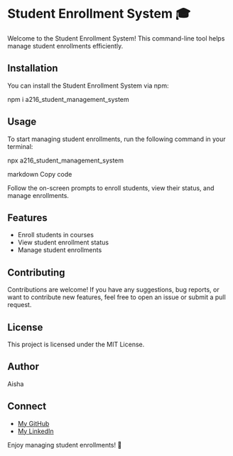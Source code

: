 # Student Enrollment System 🎓

Welcome to the Student Enrollment System! This command-line tool helps manage student enrollments efficiently.

## Installation

You can install the Student Enrollment System via npm:

npm i a216_student_management_system

## Usage

To start managing student enrollments, run the following command in your terminal:

npx a216_student_management_system

markdown
Copy code

Follow the on-screen prompts to enroll students, view their status, and manage enrollments.

## Features

- Enroll students in courses
- View student enrollment status
- Manage student enrollments

## Contributing

Contributions are welcome! If you have any suggestions, bug reports, or want to contribute new features, feel free to open an issue or submit a pull request.

## License

This project is licensed under the MIT License.

## Author

Aisha

## Connect

- [My GitHub](https://github.com/Ai-sha19)
- [My LinkedIn](https://www.linkedin.com/in/aisha-486a4b228/)

Enjoy managing student enrollments! 🚀